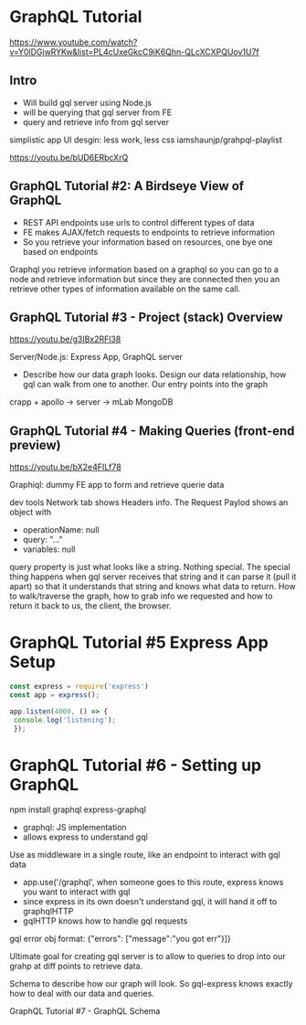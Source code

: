 # GraphQL Tutorial
https://www.youtube.com/watch?v=Y0lDGjwRYKw&list=PL4cUxeGkcC9iK6Qhn-QLcXCXPQUov1U7f

## Intro
* Will build gql server using Node.js
* will be querying that gql server from FE
* query and retrieve info from gql server

simplistic app UI desgin: less work, less css
iamshaunjp/grahpql-playlist

https://youtu.be/bUD6ERbcXrQ
##  GraphQL Tutorial #2: A Birdseye View of GraphQL

* REST API endpoints use urls to control different types of data
* FE makes AJAX/fetch requests to endpoints to retrieve information
* So you retrieve your information based on resources, one bye one based on endpoints

Graphql you retrieve information based on a graphql so you can go to a node and retrieve information but since they are connected then you an retrieve other types of information available on the same call.


## GraphQL Tutorial #3 - Project (stack) Overview
https://youtu.be/g3IBx2RFl38

Server/Node.js: Express App, GraphQL server
* Describe how our data graph looks. Design our data relationship, how gql can walk from one to another. Our entry points into the graph

crapp + apollo -> server -> mLab MongoDB

## GraphQL Tutorial #4 - Making Queries (front-end preview)
https://youtu.be/bX2e4FILf78

Graphiql: dummy FE app to form and retrieve querie data

dev tools Network tab shows Headers info. The Request Paylod shows an object with 
* operationName: null
* query: "..."
* variables: null

query property is just what looks like a string. Nothing special. The special thing happens when gql server receives that string and it can parse it (pull it apart) so that it understands that string and knows what data to return. How to walk/traverse the graph, how to grab info we requested and how to return it back to us, the client, the browser.

# GraphQL Tutorial #5 Express App Setup
```js
const express = require('express')
const app = express();

app.listen(4000, () => {
 console.log('listening');
 });
```

# GraphQL Tutorial #6 - Setting up GraphQL
npm install graphql express-graphql 
* graphql: JS implementation
* allows express to understand gql

Use as middleware in a single route, like an endpoint to interact with gql data
* app.use('/graphql', when someone goes to this route, express knows you want to interact with gql
* since express in its own doesn't understand gql, it will hand it off to graphqlHTTP
* gqlHTTP knows how to handle gql requests

gql error obj format:
{"errors": ["message":"you got err"}]}

Ultimate goal for creating gql server is to allow to queries to drop into our grahp at diff points to retrieve data.

Schema to describe how our graph will look. So gql-express knows exactly how to deal with our data and queries.

GraphQL Tutorial #7 - GraphQL Schema

